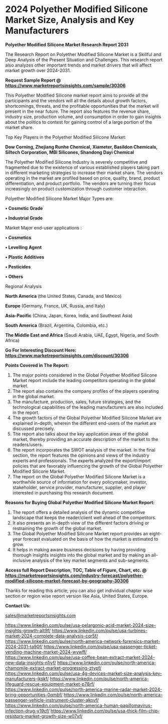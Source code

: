 # 2024 Polyether Modified Silicone Market Size, Analysis and Key Manufacturers

<strong>Polyether Modified Silicone Market Research Report 2031</strong>

The Research Report on Polyether Modified Silicone Market is a Skillful and Deep Analysis of the Present Situation and Challenges. This research report also analyzes other important trends and market drivers that will affect market growth over 2024-2031.

<strong>Request Sample Report @ <a href=https://www.marketreportsinsights.com/sample/30306>https://www.marketreportsinsights.com/sample/30306</a></strong>

This Polyether Modified Silicone market report aims to provide all the participants and the vendors will all the details about growth factors, shortcomings, threats, and the profitable opportunities that the market will present in the near future. The report also features the revenue share, industry size, production volume, and consumption in order to gain insights about the politics to contest for gaining control of a large portion of the market share.

Top Key Players in the Polyether Modified Silicone Market:

<strong>Dow Corning, Zhejiang Runhe Chemical, Xiameter, Basildon Chemicals, Siltech Corporation, MBI Silicones, Shandong Dayi Chemical</strong>

The Polyether Modified Silicone Industry is severely competitive and fragmented due to the existence of various established players taking part in different marketing strategies to increase their market share. The vendors operating in the market are profiled based on price, quality, brand, product differentiation, and product portfolio. The vendors are turning their focus increasingly on product customization through customer interaction.

Polyether Modified Silicone Market Major Types are:

<strong>• Cosmetic Grade

• Industrial Grade</strong>

Market Major end-user applications :

<strong>• Cosmetics

• Levelling Agent

• Plastic Additives

• Pesticides

• Others</strong>

Regional Analysis

</u><strong><b>North America</b></strong> (the United States, Canada, and Mexico)

<strong><b>Europe </b></strong>(Germany, France, UK, Russia, and Italy)

<strong><b>Asia-Pacific</b></strong> (China, Japan, Korea, India, and Southeast Asia)

<strong><b>South America</b></strong> (Brazil, Argentina, Colombia, etc.)

<strong><b>The Middle East and Africa</b></strong> (Saudi Arabia, UAE, Egypt, Nigeria, and South Africa)

<strong>Go For Interesting Discount Here: <a href=https://www.marketreportsinsights.com/discount/30306>https://www.marketreportsinsights.com/discount/30306</a></strong>

<strong>Points Covered in The Report:</strong>
<ol>
  <li>The major points considered in the Global Polyether Modified Silicone Market report include the leading competitors operating in the global market.</li>
  <li>The report also contains the company profiles of the players operating in the global market.</li>
  <li>The manufacture, production, sales, future strategies, and the technological capabilities of the leading manufacturers are also included in the report.</li>
  <li>The growth factors of the Global Polyether Modified Silicone Market are explained in-depth, wherein the different end-users of the market are discussed precisely.</li>
  <li>The report also talks about the key application areas of the global market, thereby providing an accurate description of the market to the readers/users.</li>
  <li>The report incorporates the SWOT analysis of the market. In the final section, the report features the opinions and views of the industry experts and professionals. The experts analyzed the export/import policies that are favorably influencing the growth of the Global Polyether Modified Silicone Market.</li>
  <li>The report on the Global Polyether Modified Silicone Market is a worthwhile source of information for every policymaker, investor, stakeholder, service provider, manufacturer, supplier, and player interested in purchasing this research document.</li>
</ol>
<strong>Reasons for Buying Global Polyether Modified Silicone Market Report:</strong>

<ol>
  <li>The report offers a detailed analysis of the dynamic competitive landscape that keeps the reader/client well ahead of the competitors.</li>
  <li>It also presents an in-depth view of the different factors driving or restraining the growth of the global market.</li>
  <li>The Global Polyether Modified Silicone Market report provides an eight-year forecast evaluated on the basis of how the market is estimated to grow.</li>
  <li>It helps in making aware business decisions by having providing thorough insights insights into the global market and by making an all-inclusive analysis of the key market segments and sub-segments.</li>
</ol>
<strong>Access full Report Description, TOC, Table of Figure, Chart, etc. @ <a href=https://marketreportsinsights.com/industry-forecast/polyether-modified-silicone-market-forecast-by-geography-30306>https://marketreportsinsights.com/industry-forecast/polyether-modified-silicone-market-forecast-by-geography-30306</a></strong>


Thanks for reading this article; you can also get individual chapter wise section or region wise report version like Asia, United States, Europe.

<strong>Contact Us:</strong>

sales@marketreportsinsights.com

<a href=https://www.linkedin.com/pulse/usa-pelargonic-acid-market-2024-size-insights-growth-alt9f/>https://www.linkedin.com/pulse/usa-pelargonic-acid-market-2024-size-insights-growth-alt9f/</a>
<a href=https://www.linkedin.com/pulse/usa-turbines-market-2024-complete-data-analysis-cqr5f/>https://www.linkedin.com/pulse/usa-turbines-market-2024-complete-data-analysis-cqr5f/</a>
<a href=https://www.linkedin.com/pulse/north-america-network-forensics-market-2024-2031-ta90f/>https://www.linkedin.com/pulse/north-america-network-forensics-market-2024-2031-ta90f/</a>
<a href=https://www.linkedin.com/pulse/usa-passenger-ticket-vending-machine-market-2024-wywff/>https://www.linkedin.com/pulse/usa-passenger-ticket-vending-machine-market-2024-wywff/</a>
<a href=https://www.linkedin.com/pulse/usa-coffee-bean-extract-market-2024-new-data-insights-n1iyf/>https://www.linkedin.com/pulse/usa-coffee-bean-extract-market-2024-new-data-insights-n1iyf/</a>
<a href=https://www.linkedin.com/pulse/north-america-chamomile-extract-market-progressing-ztypf/>https://www.linkedin.com/pulse/north-america-chamomile-extract-market-progressing-ztypf/</a>
<a href=https://www.linkedin.com/pulse/usa-4g-devices-market-size-analysis-key-manufacturers-jkskf/>https://www.linkedin.com/pulse/usa-4g-devices-market-size-analysis-key-manufacturers-jkskf/</a>
<a href=https://www.linkedin.com/pulse/north-america-lifeguard-rescue-equipment-market-p78rf/>https://www.linkedin.com/pulse/north-america-lifeguard-rescue-equipment-market-p78rf/</a>
<a href=https://www.linkedin.com/pulse/north-america-marine-radar-market-2024-bring-opportunities-0qmbf/>https://www.linkedin.com/pulse/north-america-marine-radar-market-2024-bring-opportunities-0qmbf/</a>
<a href=https://www.linkedin.com/pulse/north-america-passenger-vehicle-instrument-cluster-akovf/>https://www.linkedin.com/pulse/north-america-passenger-vehicle-instrument-cluster-akovf/</a>
<a href=https://www.linkedin.com/pulse/north-america-human-papillomavirus-infection-drug-y19cf/>https://www.linkedin.com/pulse/north-america-human-papillomavirus-infection-drug-y19cf/</a>
<a href=https://www.linkedin.com/pulse/usa-thick-film-chip-resistors-market-growth-size-w07xf/>https://www.linkedin.com/pulse/usa-thick-film-chip-resistors-market-growth-size-w07xf/</a>

